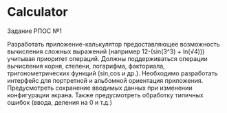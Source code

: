 # Calculator

Задание РПОС №1

Разработать приложение-калькулятор предоставляющее возможность вычисления сложных выражений (например 12-(sin(3^3) + ln(√4))) учитывая приоритет операций.
Должны поддерживаться операции вычисления корня, степени, логарифма, факториала, тригонометрических функций (sin,cos и др.). 
Необходимо разработать интерфейс для портретной и альбомной ориентация приложения. Предусмотреть сохранение вводимых данных при изменении конфигурации экрана.  Также предусмотреть обработку типичных ошибок (ввода, деления на 0 и т.д.)

